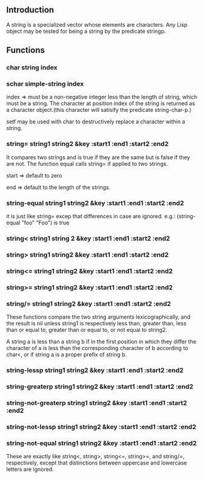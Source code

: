 

## Introduction

A string is a specialized vector whose elements are characters.
Any Lisp object may be tested for being a string by the predicate stringp.


## Functions

### char string index
### schar simple-string index

index => must be a non-negative integer less than the length of string, which must
be a string. The character at position index of the string is returned as a character
object.(this character will satisify the predicate string-char-p.)

setf may be used with char to destructively replace a character within a string.


### string= string1 string2 &key :start1 :end1 :start2 :end2

It compares two strings and is true if they are the same but is false if they are not.
The function equal calls string= if applied to two strings.

start => default to zero

end => default to the length of the strings.

### string-equal string1 string2 &key :start1 :end1 :start2 :end2

it is just like string= excep that differences in case are ignored. e.g.:
(string-equal "foo" "Foo") is true

### string< string1 string 2 &key :start1 :end1 :start2 :end2
### string> string1 string2 &key :start1 :end1 :start2 :end2 
### string<= string1 string2 &key :start1 :end1 :start2 :end2 
### string>= string1 string2 &key :start1 :end1 :start2 :end2 
### string/= string1 string2 &key :start1 :end1 :start2 :end2

These functions compare the two string arguments lexicographically, and the result is nil unless string1 is respectively less than, greater than, less than or equal to, greater than or equal to, or not equal to string2. 

A string a is less than a string b if in the first position in which they differ the
character of a is less than the corresponding character of b according to char<, or
if string a is a proper prefix of string b.

### string-lessp string1 string2 &key :start1 :end1 :start2 :end2
### string-greaterp string1 string2 &key :start1 :end1 :start2 :end2 
### string-not-greaterp string1 string2 &key :start1 :end1 :start2 :end2 
### string-not-lessp string1 string2 &key :start1 :end1 :start2 :end2 
### string-not-equal string1 string2 &key :start1 :end1 :start2 :end2

These are exactly like string<, string>, string<=, string>=, and string/=, respectively, except that distinctions between uppercase and lowercase letters are ignored.



